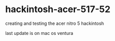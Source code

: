 # hackintosh-acer-517-52
creating and testing the acer nitro 5 hackintosh

last update is on mac os ventura
